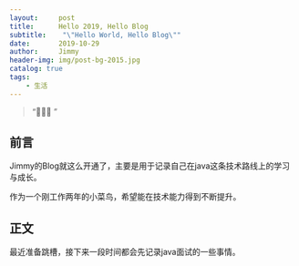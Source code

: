 ```yaml
---
layout:     post
title:      Hello 2019, Hello Blog
subtitle:    "\"Hello World, Hello Blog\""
date:       2019-10-29
author:     Jimmy
header-img: img/post-bg-2015.jpg
catalog: true
tags:
    - 生活
---
```


> “🙉🙉🙉 ”

## 前言

Jimmy的Blog就这么开通了，主要是用于记录自己在java这条技术路线上的学习与成长。

作为一个刚工作两年的小菜鸟，希望能在技术能力得到不断提升。


## 正文

最近准备跳槽，接下来一段时间都会先记录java面试的一些事情。